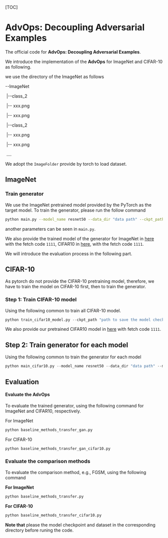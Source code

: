 [TOC]

# AdvOps: Decoupling Adversarial Examples

The official code for **AdvOps: Decoupling Adversarial Examples**.

We introduce the implementation of the **AdvOps** for ImageNet and CIFAR-10 as following.

we use the directory of the ImageNet as follows

--ImageNet

​		|--class_2

​				|-- xxx.png

​				|-- xxx.png

​		|--class_2

​				|-- xxx.png

​				|-- xxx.png

​		....

We adopt the `ImageFolder` provide by torch to load dataset.

## ImageNet 

### Train generator

We use the ImageNet pretrained model provided by the PyTorch as the target model. To train the generator, please run the follow command

```bash
python main.py --model_name resnet50 --data_dir "data path" --ckpt_path "path to save the model parameters"  --batch_size 50
```

another parameters can be seen in `main.py`. 

We also provide the trained model of the generator for ImageNet in [here](https://pan.baidu.com/s/1FFBVEPJ7IEbEL0RQXFsaiw ) with the fetch code `1111`, CIFAR10 in [here](https://pan.baidu.com/s/1jQ9EtVWjZDu6BE5zE_lZKw), with the fetch code `1111`.

We will introduce the evaluation process in the following part.



## CIFAR-10

As pytorch do not provide the CIFAR-10 pretraining model, therefore, we have to train the model on CIFAR-10 first, then to train the generator.

### Step 1: Train CIFAR-10 model

Using the following common to train all CIFAR-10 model.

```python
python train_cifar10_model.py --ckpt_path "path to save the model checkpoint"
```

We also provide our pretrained CIFAR10 model in [here](https://pan.baidu.com/s/1_-ticZbQiVLVchoW3GzwUQ) with fetch code `1111`.

## Step 2: Train generator for each model

Using the following common to train the generator for each model

```python
python main_cifar10.py --model_name resnet50 --data_dir "data path" --model_ckpt "path of trained CIFAR-10 model" --ckpt_path "path to save the model parameters"  --batch_size 200
```

## Evaluation

#### Evaluate the AdvOps

To evaluate the trained generator, using the following command for ImageNet and CIFAR10, respectively.

For ImageNet

```python
python baseline_methods_transfer_gan.py
```

For CIFAR-10

```python
python baseline_methods_transfer_gan_cifar10.py
```



### Evaluate the comparison methods

To evaluate the comparison method, e.g., FGSM, using the following command

**For ImageNet**

```python
python baseline_methods_transfer.py
```

**For CIFAR-10**

```python
python baseline_methods_transfer_cifar10.py
```

**Note that** please the model checkpoint and dataset in the corresponding directory before runing the code.
